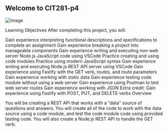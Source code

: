 ## Welcome to CIT281-p4
![Image](https://images.pexels.com/photos/34153/pexels-photo.jpg?auto=compress&cs=tinysrgb&dpr=2&h=750&w=1260)

 Learning Objectives
After completing this project, you will:

Gain experience interpreting functional descriptions and specifications to complete an assignment Gain experience breaking a project into manageable components Gain experience writing and executing non-web server Node.js JavaScript code using VSCode Practice creating and using code modules Practice using modern JavaScript syntax Gain experience writing and executing Node.js REST API server using VSCode Gain experience using Fastify with the GET verb, routes, and route parameters Gain experience working with static data Gain experience testing code module without using a web server Gain experience using Postman to test web server routes Gain experience working with JSON Extra credit: Gain experience using Fastify with POST, PUT, and DELETE verbs Overview

You will be creating a REST API that works with a "data" source of questions and answers. You will create all of the code to work with the data source using a code module, and test the code module code using provided testing code. You will also create a Node.js REST API to handle the GET verb.
